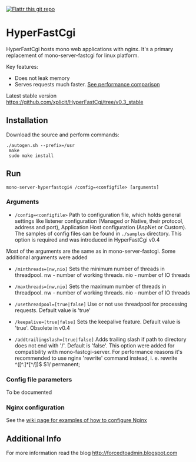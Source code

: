 [![Flattr this git repo](http://api.flattr.com/button/flattr-badge-large.png)](https://flattr.com/submit/auto?user_id=xplicit-ru&url=https://github.com/xplicit/HyperFastCgi&title=HyperFastCgi&language=&tags=github&category=software)
# HyperFastCgi

HyperFastCgi hosts mono web applications with nginx. It's a primary replacement of mono-server-fastcgi for linux platform.

Key features:
* Does not leak memory
* Serves requests much faster. [See performance comparison](http://forcedtoadmin.blogspot.ru/2013/11/servicestack-performance-in-mono-p2.html#stat)

Latest stable version https://github.com/xplicit/HyperFastCgi/tree/v0.3_stable

## Installation

Download the source and perform commands:

    ./autogen.sh --prefix=/usr
     make
     sudo make install

## Run

    mono-server-hyperfastcgi4 /config=<configfile> [arguments]

### Arguments

* `/config=<configfile>` Path to configuration file, which holds general settings like listener configuration (Managed or Native, their protocol, address and port), Application Host configuration (AspNet or Custom). The samples of config files can be found in `./samples` directory. This option is required and was introduced in HyperFastCgi v0.4

Most of the arguments are the same as in mono-server-fastcgi. Some additional arguments were added

* `/minthreads=[nw,nio]` Sets the minimum number of threads in threadpool.  nw - number of working threads. nio - number of IO threads

* `/maxthreads=[nw,nio]` Sets the maximum number of threads in threadpool.  nw - number of working threads. nio - number of IO threads

* `/usethreadpool=[true|false]` Use or not use threadpool for processing requests. Default value is 'true'

* `/keepalive=[true|false]` Sets the keepalive feature. Default value is 'true'. Obsolete in v0.4

* `/addtrailingslash=[true|false]` Adds trailing slash if path to directory does not end with '/'. Default is 'false'. This option were added for compatibility with mono-fastcgi-server. For performance reasons it's recommended to use nginx 'rewrite' command instead, i. e.
    rewrite ^([^.]*[^/])$ $1/ permanent;

### Config file parameters

To be documented

### Nginx configuration

See the [wiki page for examples of how to configure Nginx](https://github.com/xplicit/HyperFastCgi/wiki/Nginx-configuration)

## Additional Info

For more information read the blog
http://forcedtoadmin.blogspot.com
